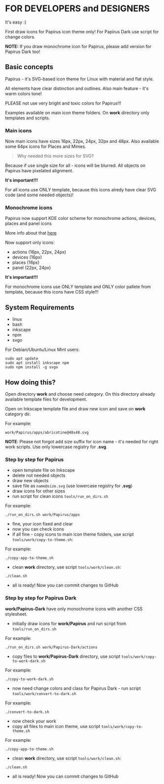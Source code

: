 # FOR DEVELOPERS and DESIGNERS
It's easy :)

First draw icons for Papirus icon theme only! For Papirus Dark use script for change colors.

**NOTE:** If you draw monochrome icon for Papirus, please add version for Papirus Dark too!

## Basic concepts
Papirus - it's SVG-based icon theme for Linux with material and flat style.

All elements have clear distinction and outlines. Also main feature  - it's warm colors tone!

PLEASE not use very bright and toxic colors for Papirus!!!

Examples available on main icon theme folders. On **work** directory only templates and scripts.

### Main icons
Now main icons have sizes 16px, 22px, 24px, 32px and 48px. Also available some 64px icons for Places and Mimes.

> Why needed this more sizes  for SVG?

Because if use single size for all - icons will be blurred. All objects on Papirus have pixelated alignment.

**It's important!!!**

For all icons use ONLY template, because this icons alredy have clear SVG code (and some needed objects)!

### Monochrome icons
Papirus now support KDE color scheme for monochrome actions, devices, places and panel icons

More info about that [here](https://techbase.kde.org/Development/Tutorials/Plasma5/ThemeDetails#Colors)

Now support only icons:
- actions (16px, 22px, 24px)
- devices (16px)
- places (16px)
- panel (22px, 24px)

**It's important!!!**

For monochrome icons use ONLY template and ONLY color pallete from template, because this icons have CSS style!!!

## System Requirements
- linux
- bash
- inkscape
- npm
- svgo

For Debian/Ubuntu/Linux Mint users:
```
sudo apt update
sudo apt install inkscape npm
sudo npm install -g svgo
```
## How doing this?
Open directory **work** and choose need category. On this directory already available template files for development.

Open on Inkscape template file and draw new icon and save on **work** category dir.

For example:
```
work/Papirus/apps/abricotine@48x48.svg
```
**NOTE**: Please not forgot add size suffix for icon name - it's needed for right work scripts. Use only lowercase registry for **.svg**.

### Step by step for Papirus
- open template file on Inkscape
- delete not needed objects
- draw new objects
- save file as `name@size.svg` (use lowercase registry for **.svg**)
- draw icons for other sizes
- run script for clean icons `tools/run_on_dirs.sh`

For example:
```
./run_on_dirs.sh work/Papirus/apps
```
- fine, your icon fixed and clear
- now you can check icons
- if all fine - copy icons to main icon theme folders, use script `tools/work/copy-to-theme.sh`:

For example:
```
./copy-app-to-theme.sh
```
- clean **work** directory, use script `tools/work/clean.sh`:
```
./clean.sh
```
- all is ready! Now you can commit changes to GitHub

### Step by step for Papirus Dark
**work/Papirus-Dark** have only monochrome icons with another CSS stylesheet.
- initially draw icons for **work/Papirus** and run script from `tools/run_on_dirs.sh`

For example:
```
./run_on_dirs.sh work/Papirus-Dark/actions
```
- copy files to **work/Papirus-Dark** directory, use script `tools/work/copy-to-work-dark.sh`

For example:
```
./copy-to-work-dark.sh
```
- now need change colors and class for Papirus Dark - run script `tools/work/convert-to-dark.sh`

For example:
```
./convert-to-dark.sh
```
- now check your work
- copy all files to main icon theme, use script `tools/work/copy-to-theme.sh`

For example:
```
./copy-app-to-theme.sh
```
- clean **work** directory, use script `tools/work/clean.sh`:
```
./clean.sh
```
- all is ready! Now you can commit changes to GitHub
